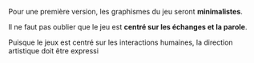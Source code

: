 Pour une première version, les graphismes du jeu seront **minimalistes**.

Il ne faut pas oublier que le jeu est **centré sur les échanges et la parole**.

Puisque le jeux est centré sur les interactions humaines, la direction artistique doit être expressi